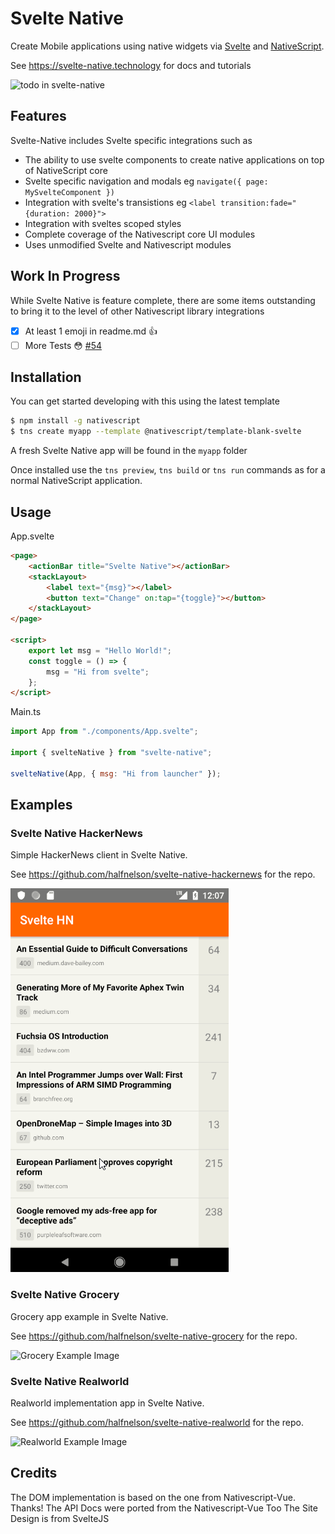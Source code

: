 # Svelte Native

Create Mobile applications using native widgets via [Svelte](https://github.com/sveltejs/svelte) and [NativeScript](https://github.com/nativescript/nativescript).

See https://svelte-native.technology for docs and tutorials

![todo in svelte-native](https://raw.githubusercontent.com/halfnelson/svelte-native/master/nativescript-svelte-todo.gif)

## Features

Svelte-Native includes Svelte specific integrations such as

-   The ability to use svelte components to create native applications on top of NativeScript core
-   Svelte specific navigation and modals eg `navigate({ page: MySvelteComponent })`
-   Integration with svelte's transistions eg `<label transition:fade="{duration: 2000}">`
-   Integration with sveltes scoped styles
-   Complete coverage of the Nativescript core UI modules
-   Uses unmodified Svelte and Nativescript modules

## Work In Progress

While Svelte Native is feature complete, there are some items outstanding to bring it to the level of other Nativescript library integrations

-   [x] At least 1 emoji in readme.md :+1:
-   [ ] More Tests 😳 [#54](https://github.com/halfnelson/svelte-native/issues/54)

## Installation

You can get started developing with this using the latest template

```bash
$ npm install -g nativescript
$ tns create myapp --template @nativescript/template-blank-svelte
```

A fresh Svelte Native app will be found in the `myapp` folder

Once installed use the `tns preview`, `tns build` or `tns run` commands as for a normal NativeScript application.

## Usage

App.svelte

```html
<page>
    <actionBar title="Svelte Native"></actionBar>
    <stackLayout>
        <label text="{msg}"></label>
        <button text="Change" on:tap="{toggle}"></button>
    </stackLayout>
</page>

<script>
    export let msg = "Hello World!";
    const toggle = () => {
        msg = "Hi from svelte";
    };
</script>
```

Main.ts

```js
import App from "./components/App.svelte";

import { svelteNative } from "svelte-native";

svelteNative(App, { msg: "Hi from launcher" });
```

## Examples

### Svelte Native HackerNews

Simple HackerNews client in Svelte Native.

See https://github.com/halfnelson/svelte-native-hackernews for the repo.

![HackerNews Example Image](https://raw.githubusercontent.com/halfnelson/svelte-native-hackernews/master/nativescript-svelte-hn.gif)

### Svelte Native Grocery

Grocery app example in Svelte Native.

See https://github.com/halfnelson/svelte-native-grocery for the repo.

![Grocery Example Image](https://raw.githubusercontent.com/halfnelson/svelte-native-grocery/master/nativescript-svelte-grocery.gif)

### Svelte Native Realworld

Realworld implementation app in Svelte Native.

See https://github.com/halfnelson/svelte-native-realworld for the repo.

![Realworld Example Image](https://raw.githubusercontent.com/halfnelson/svelte-native-realworld/master/nativescript-svelte-realworld.gif)

## Credits

The DOM implementation is based on the one from Nativescript-Vue. Thanks!
The API Docs were ported from the Nativescript-Vue Too
The Site Design is from SvelteJS
